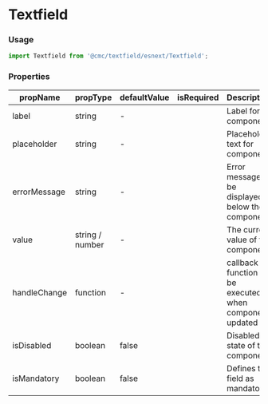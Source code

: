 # Textfield

### Usage

```js
import Textfield from '@cmc/textfield/esnext/Textfield';
```

### Properties

| propName     | propType        | defaultValue | isRequired | Description                                             |
| ------------ | --------------- | ------------ | ---------- | ------------------------------------------------------- |
| label        | string          | -            |            | Label for component                                     |
| placeholder  | string          | -            |            | Placeholder text for component                          |
| errorMessage | string          | -            |            | Error message to be displayed below the component       |
| value        | string / number | -            |            | The current value of the component                      |
| handleChange | function        | -            |            | callback function to be executed when component updated |
| isDisabled   | boolean         | false        |            | Disabled state of the component                         |
| isMandatory  | boolean         | false        |            | Defines the field as mandatory                          |
